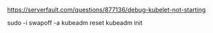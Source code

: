 
https://serverfault.com/questions/877136/debug-kubelet-not-starting

sudo -i
swapoff -a
kubeadm reset
kubeadm init
